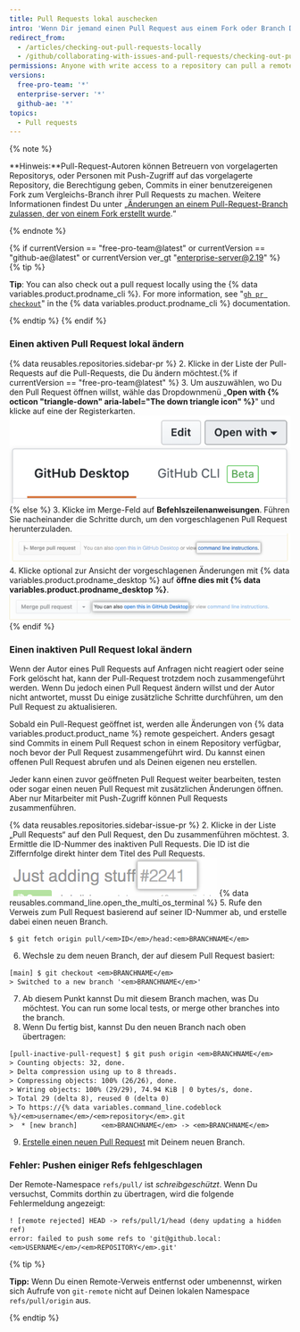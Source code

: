 ```yaml
---
title: Pull Requests lokal auschecken
intro: 'Wenn Dir jemand einen Pull Request aus einem Fork oder Branch Deines Repositorys schickt, kannst Du ihn lokal zusammenführen, um einen Merge-Konflikt zu lösen oder um die Änderungen vor dem Zusammenführen auf {% data variables.product.product_name %} zu testen und zu überprüfen.'
redirect_from:
  - /articles/checking-out-pull-requests-locally
  - /github/collaborating-with-issues-and-pull-requests/checking-out-pull-requests-locally
permissions: Anyone with write access to a repository can pull a remote pull request down locally.
versions:
  free-pro-team: '*'
  enterprise-server: '*'
  github-ae: '*'
topics:
  - Pull requests
---
```

{% note %}

  **Hinweis:**Pull-Request-Autoren können Betreuern von vorgelagerten Repositorys, oder Personen mit Push-Zugriff auf das vorgelagerte Repository, die Berechtigung geben, Commits in einer benutzereigenen Fork zum Vergleichs-Branch ihrer Pull Requests zu machen. Weitere Informationen findest Du unter „[Änderungen an einem Pull-Request-Branch zulassen, der von einem Fork erstellt wurde](/articles/allowing-changes-to-a-pull-request-branch-created-from-a-fork).“

  {% endnote %}

{% if currentVersion == "free-pro-team@latest" or currentVersion == "github-ae@latest" or currentVersion ver_gt "enterprise-server@2.19" %}
{% tip %}

**Tip**: You can also check out a pull request locally using the {% data variables.product.prodname_cli %}. For more information, see "[`gh pr checkout`](https://cli.github.com/manual/gh_pr_checkout)" in the {% data variables.product.prodname_cli %} documentation.

{% endtip %}
{% endif %}

### Einen aktiven Pull Request lokal ändern

{% data reusables.repositories.sidebar-pr %}
2. Klicke in der Liste der Pull-Requests auf die Pull-Requests, die Du ändern möchtest.{% if currentVersion == "free-pro-team@latest" %}
3. Um auszuwählen, wo Du den Pull Request öffnen willst, wähle das Dropdownmenü „**Open with {% octicon "triangle-down" aria-label="The down triangle icon" %}**" und klicke auf eine der Registerkarten. ![Link um auf die Pull-Request-Anweisungen in der Befehlszeile zuzugreifen](/assets/images/help/pull_requests/open-with-button.png){% else %}
3. Klicke im Merge-Feld auf **Befehlszeilenanweisungen**. Führen Sie nacheinander die Schritte durch, um den vorgeschlagenen Pull Request herunterzuladen. ![Links zum Zugriff auf Anleitungen zu Befehlszeilen-Pull-Requests](/assets/images/help/pull_requests/pull_request_show_command_line_merge.png)
4. Klicke optional zur Ansicht der vorgeschlagenen Änderungen mit {% data variables.product.prodname_desktop %} auf **öffne dies mit {% data variables.product.prodname_desktop %}**. ![Link to open a pull request locally in Desktop](/assets/images/help/desktop/open-pr-in-desktop.png){% endif %}

### Einen inaktiven Pull Request lokal ändern

Wenn der Autor eines Pull Requests auf Anfragen nicht reagiert oder seine Fork gelöscht hat, kann der Pull-Request trotzdem noch zusammengeführt werden. Wenn Du jedoch einen Pull Request ändern willst und der Autor nicht antwortet, musst Du einige zusätzliche Schritte durchführen, um den Pull Request zu aktualisieren.

Sobald ein Pull-Request geöffnet ist, werden alle Änderungen von {% data variables.product.product_name %} remote gespeichert. Anders gesagt sind Commits in einem Pull Request schon in einem Repository verfügbar, noch bevor der Pull Request zusammengeführt wird. Du kannst einen offenen Pull Request abrufen und als Deinen eigenen neu erstellen.

Jeder kann einen zuvor geöffneten Pull Request weiter bearbeiten, testen oder sogar einen neuen Pull Request mit zusätzlichen Änderungen öffnen. Aber nur Mitarbeiter mit Push-Zugriff können Pull Requests zusammenführen.

{% data reusables.repositories.sidebar-issue-pr %}
2. Klicke in der Liste „Pull Requests“ auf den Pull Request, den Du zusammenführen möchtest.
3. Ermittle die ID-Nummer des inaktiven Pull Requests. Die ID ist die Ziffernfolge direkt hinter dem Titel des Pull Requests. ![ID-Nummer des Pull Requests](/assets/images/help/pull_requests/pull_request_id_number.png)
{% data reusables.command_line.open_the_multi_os_terminal %}
5. Rufe den Verweis zum Pull Request basierend auf seiner ID-Nummer ab, und erstelle dabei einen neuen Branch.
  ```shell
  $ git fetch origin pull/<em>ID</em>/head:<em>BRANCHNAME</em>
  ```
6. Wechsle zu dem neuen Branch, der auf diesem Pull Request basiert:
  ```shell
  [main] $ git checkout <em>BRANCHNAME</em>
  > Switched to a new branch '<em>BRANCHNAME</em>'
  ```
7. Ab diesem Punkt kannst Du mit diesem Branch machen, was Du möchtest. You can run some local tests, or merge other branches into the branch.
8. Wenn Du fertig bist, kannst Du den neuen Branch nach oben übertragen:
  ```shell
  [pull-inactive-pull-request] $ git push origin <em>BRANCHNAME</em>
  > Counting objects: 32, done.
  > Delta compression using up to 8 threads.
  > Compressing objects: 100% (26/26), done.
  > Writing objects: 100% (29/29), 74.94 KiB | 0 bytes/s, done.
  > Total 29 (delta 8), reused 0 (delta 0)
  > To https://{% data variables.command_line.codeblock %}/<em>username</em>/<em>repository</em>.git
  >  * [new branch]      <em>BRANCHNAME</em> -> <em>BRANCHNAME</em>
  ```
9. [Erstelle einen neuen Pull Request](/articles/creating-a-pull-request) mit Deinem neuen Branch.

### Fehler: Pushen einiger Refs fehlgeschlagen

Der Remote-Namespace `refs/pull/` ist *schreibgeschützt*. Wenn Du versuchst, Commits dorthin zu übertragen, wird die folgende Fehlermeldung angezeigt:
```shell
! [remote rejected] HEAD -> refs/pull/1/head (deny updating a hidden ref)
error: failed to push some refs to 'git@github.local:<em>USERNAME</em>/<em>REPOSITORY</em>.git'
```

{% tip %}

**Tipp:** Wenn Du einen Remote-Verweis entfernst oder umbenennst, wirken sich Aufrufe von `git-remote` nicht auf Deinen lokalen Namespace `refs/pull/origin` aus.

{% endtip %}
